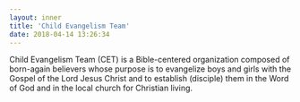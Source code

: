 ```yaml
---
layout: inner
title: 'Child Evangelism Team'
date: 2018-04-14 13:26:34
---
```



Child Evangelism Team (CET) is a Bible-centered organization composed of born-again believers whose purpose is to evangelize boys and girls with the Gospel of the Lord Jesus Christ and to establish (disciple) them in the Word of God and in the local church for Christian living.


